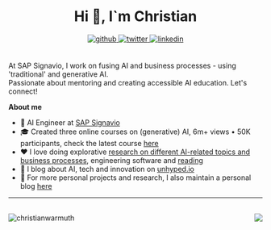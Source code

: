 <h1 align="center">Hi 👋, I`m Christian</h1>

<div align="center">
<a href="https://github.com/christianwarmuth" target="_blank">
<img src=https://img.shields.io/badge/github-%2324292e.svg?&style=for-the-badge&logo=github&logoColor=white alt=github style="margin-bottom: 5px;" />
</a>
<a href="https://twitter.com/christianwrmth" target="_blank">
<img src=https://img.shields.io/badge/twitter-%2300acee.svg?&style=for-the-badge&logo=twitter&logoColor=white alt=twitter style="margin-bottom: 5px;" />
</a>
<a href="https://linkedin.com/in/warmuth-christian" target="_blank">
<img src=https://img.shields.io/badge/linkedin-%231E77B5.svg?&style=for-the-badge&logo=linkedin&logoColor=white alt=linkedin style="margin-bottom: 5px;" />
</a>  
</div>

<br />

At SAP Signavio, I work on fusing AI and business processes - using 'traditional' and generative AI. <br /> Passionate about mentoring and creating accessible AI education. Let's connect!

**About me**

- 💼 AI Engineer at [SAP Signavio](https://signavio.com/)
- 🎓 Created three online courses on (generative) AI, 6m+ views • 50K participants, check the latest course [here](https://open.hpi.de/courses/kizukunft2023)
- ❤️ I love doing explorative [research on different AI-related topics and business processes](https://www.researchgate.net/profile/Christian-Warmuth-3), engineering software and [reading](https://www.goodreads.com/user/show/124342092-christian-warmuth)
- 📝 I blog about AI, tech and innovation on [unhyped.io](https://unhyped.io)
- 💬 For more personal projects and research, I also maintain a personal blog [here](https://christianwarmuth.de)

---

<br />

<tr><td valign="top" width="50%">

<img src="https://github-readme-streak-stats.herokuapp.com/?user=christianwarmuth&hide_border=true" alt="christianwarmuth" align="left" />

</td><td valign="top" width="50%">
<img src="https://github-readme-stats-delta-eight-25.vercel.app/api?username=christianwarmuth&show_icons=true&hide_border=true&rank_icon=github" align="right" />
</td></tr></table>

<!----
## Skills

<div align="center">
<img style="margin: 10px" src="https://profilinator.rishav.dev/skills-assets/java-original-wordmark.svg" alt="Java" height="50" />
<img style="margin: 10px" src="https://profilinator.rishav.dev/skills-assets/r.svg" alt="R" height="50" />
<img style="margin: 10px" src="https://profilinator.rishav.dev/skills-assets/python-original.svg" alt="Python" height="50" />
<img style="margin: 10px" src="https://profilinator.rishav.dev/skills-assets/go-original.svg" alt="Go" height="50" />
<img style="margin: 10px" src="https://profilinator.rishav.dev/skills-assets/javascript-original.svg" alt="JavaScript" height="50" />
<img style="margin: 10px" src="https://profilinator.rishav.dev/skills-assets/kubernetes-icon.svg" alt="Kubernetes" height="50" />
<img style="margin: 10px" src="https://profilinator.rishav.dev/skills-assets/tensorflow-icon.svg" alt="TensorFlow" height="50" />
<img style="margin: 10px" src="https://profilinator.rishav.dev/skills-assets/pytorch-icon.svg" alt="pytorch" height="50" />
<img style="margin: 10px" src="https://profilinator.rishav.dev/skills-assets/figma-icon.svg" alt="Figma" height="50" />
<img style="margin: 10px" src="https://profilinator.rishav.dev/skills-assets/git-scm-icon.svg" alt="Git" height="50" />
</div>
--->
